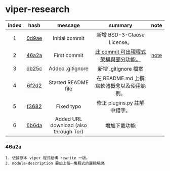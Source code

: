 # viper-research

| index |  hash |       message       | summary | note |
|:-----:|:-----:|:-------------------:|:-------:|:----:|
|   1   | [0d9ae](https://github.com/viper-framework/viper/tree/0d9ae) | Initial commit      | 新增 BSD-3-Clause License。        |
|   2   | [46a2a](https://github.com/viper-framework/viper/tree/46a2a) | First commit        | [此 commit 可出現程式架構與部分功能。](https://github.com/18z/viper-trace)| [note](https://github.com/18z/viper-research/tree/master/materials/2-46a2a) |
|   3   | [db25c](https://github.com/viper-framework/viper/tree/db25c) | Added .gitignore    | 新增 .gitignore 檔案        |
|   4   | [6f2d2](https://github.com/viper-framework/viper/tree/6f2d2) | Started README file | 在 README.md 上撰寫軟體概念以及使用範例。        |
|   5   | [f3682](https://github.com/viper-framework/viper/tree/f3682) | Fixed typo          | 修正 plugins.py 註解中錯字。        |
|   6   | [6b6da](https://github.com/viper-framework/viper/tree/6b6da) | Added URL download (also through Tor) | 增加下載功能 |  |
### 46a2a

    1. 依據原本 viper 程式結構 rewrite 一版。
    2. module-description 要加上每一隻程式的邏輯解說。
